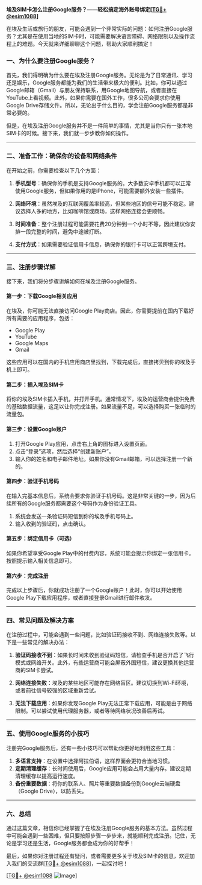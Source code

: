 **埃及SIM卡怎么注册Google服务？——轻松搞定海外账号绑定[[TG💪+ @esim1088](https://t.me/s/esim1088)]**

在埃及生活或旅行的朋友，可能会遇到一个非常实际的问题：如何注册Google服务？尤其是在使用当地的SIM卡时，可能需要解决语言障碍、网络限制以及操作流程上的难题。今天就来详细聊聊这个问题，帮助大家顺利搞定！

### **一、为什么要注册Google服务？**
首先，我们得明确为什么要在埃及注册Google服务。无论是为了日常通讯、学习还是娱乐，Google服务都能为我们的生活带来极大的便利。比如，你可以通过Google邮箱（Gmail）与朋友保持联系，用Google地图导航，或者直接在YouTube上看视频。此外，如果你需要在国外工作，很多公司会要求你使用Google Drive存储文件。所以，无论出于什么目的，学会注册Google服务都是非常必要的。

但是，在埃及注册Google服务并不是一件简单的事情，尤其是当你只有一张本地SIM卡的时候。接下来，我们就一步步教你如何操作。

---

### **二、准备工作：确保你的设备和网络条件**
在开始之前，你需要检查以下几个方面：

1. **手机型号**：确保你的手机是支持Google服务的。大多数安卓手机都可以正常使用Google服务，但如果你用的是iPhone，可能需要额外安装一些插件。
   
2. **网络环境**：虽然埃及的互联网覆盖率较高，但某些地区的信号可能不稳定。建议选择人多的地方，比如咖啡馆或商场，这样网络连接会更顺畅。

3. **时间准备**：整个注册过程可能需要花费20分钟到一个小时不等，因此建议你安排一段完整的时间，避免中途被打断。

4. **支付方式**：如果需要验证信用卡信息，确保你的银行卡可以正常跨境支付。

---

### **三、注册步骤详解**
接下来，我们将分步骤讲解如何在埃及注册Google服务。

#### **第一步：下载Google相关应用**
在埃及，你可能无法直接访问Google Play商店。因此，你需要提前在国内下载好所有需要的应用程序，包括：
- Google Play
- YouTube
- Google Maps
- Gmail

这些应用可以在国内的手机应用商店里找到，下载完成后，直接拷贝到你的埃及手机上即可。

#### **第二步：插入埃及SIM卡**
将你的埃及SIM卡插入手机，并打开手机。通常情况下，埃及的运营商会提供免费的基础数据流量，这足以让你完成注册。如果流量不足，可以选择购买一张临时的流量包。

#### **第三步：设置Google账户**
1. 打开Google Play应用，点击右上角的图标进入设置页面。
2. 点击“登录”选项，然后选择“创建新账户”。
3. 输入你的姓名和电子邮件地址。如果你没有Gmail邮箱，可以选择注册一个新的。

#### **第四步：验证手机号码**
在输入完基本信息后，系统会要求你验证手机号码。这是非常关键的一步，因为后续所有的Google服务都需要这个号码作为身份验证工具。

1. 系统会发送一条验证码短信到你的埃及手机号码上。
2. 输入收到的验证码，点击确认。

#### **第五步：绑定信用卡（可选）**
如果你希望享受Google Play中的付费内容，系统可能会提示你绑定一张信用卡。按照提示输入相关信息即可。

#### **第六步：完成注册**
完成以上步骤后，你就成功注册了一个Google账户！此时，你可以开始使用Google Play下载应用程序，或者直接登录Gmail进行邮件收发。

---

### **四、常见问题及解决方案**
在注册过程中，可能会遇到一些问题，比如验证码接收不到、网络连接失败等。以下是一些常见的解决办法：

1. **验证码接收不到**：如果长时间未收到验证码短信，请检查手机是否开启了飞行模式或网络开关。此外，有些运营商可能会屏蔽外国短信，建议更换其他运营商的SIM卡尝试。

2. **网络连接失败**：埃及的某些地区可能存在网络盲区。建议切换到Wi-Fi环境，或者前往信号较强的区域重新尝试。

3. **无法下载应用**：如果你发现Google Play无法正常下载应用，可能是由于网络限制。可以尝试使用代理服务器，或者等待网络状况改善后再试。

---

### **五、使用Google服务的小技巧**
注册完Google服务后，还有一些小技巧可以帮助你更好地利用这些工具：

1. **多语言支持**：在设置中选择阿拉伯语，这样界面会更符合当地习惯。
2. **定期清理缓存**：长时间使用后，Google应用可能会占用大量内存。建议定期清理缓存以提高运行速度。
3. **备份重要数据**：将你的联系人、照片等重要数据备份到Google云端硬盘（Google Drive），以防丢失。

---

### **六、总结**
通过这篇文章，相信你已经掌握了在埃及注册Google服务的基本方法。虽然过程中可能会遇到一些困难，但只要按照步骤一步步来，就能顺利完成注册。记住，无论是学习还是生活，Google服务都会成为你的好帮手！

最后，如果你对注册过程还有疑问，或者需要更多关于埃及SIM卡的信息，欢迎加入我们的交流群[[TG💪+ @esim1088](https://t.me/s/esim1088)]，一起探讨吧！

[[TG💪+ @esim1088](https://t.me/s/esim1088) ![Image](https://i.postimg.cc/4NQfJmqS/Snipaste-2025-05-13-00-14-12.png)]